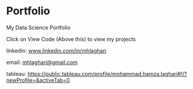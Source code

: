 # Portfolio
My Data Science Portfolio 


Click on View Code (Above this) to view my projects 


linkedin: www.linkedin.com/in/mhlaghari

email: mhlaghari@gmail.com

tableau: https://public.tableau.com/profile/mohammad.hamza.laghari#!/?newProfile=&activeTab=0
